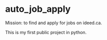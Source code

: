 # auto_job_apply

Mission: to find and apply for jobs on ideed.ca. 

This is my first public project in python. 


